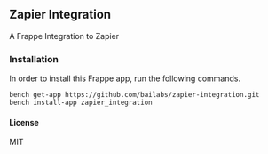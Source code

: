 ## Zapier Integration

A Frappe Integration to Zapier

### Installation

In order to install this Frappe app, run the following commands.

    bench get-app https://github.com/bailabs/zapier-integration.git
    bench install-app zapier_integration

#### License

MIT
